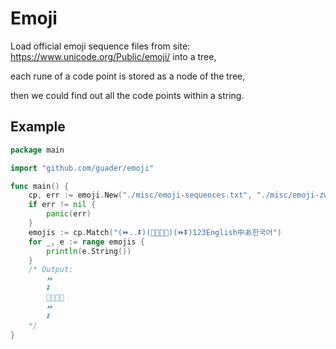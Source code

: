 # Emoji

Load official emoji sequence files from site: https://www.unicode.org/Public/emoji/ into a tree,

each rune of a code point is stored as a node of the tree,

then we could find out all the code points within a string.

## Example

```go
package main

import "github.com/guader/emoji"

func main() {
	cp, err := emoji.New("./misc/emoji-sequences.txt", "./misc/emoji-zwj-sequences.txt")
	if err != nil {
		panic(err)
	}
	emojis := cp.Match("(⏩..⏬)(👨‍👩‍👧‍👦)(⏩⏬)123English中あ한국어")
	for _, e := range emojis {
		println(e.String())
	}
	/* Output:
		⏩
		⏬
		👨‍👩‍👧‍👦
		⏩
		⏬
	*/
}
```
